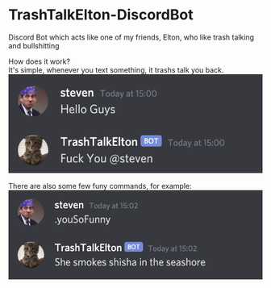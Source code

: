 # TrashTalkElton-DiscordBot
 Discord Bot which acts like one of my friends, Elton, who like trash talking and bullshitting

How does it work?  
It's simple, whenever you text something, it trashs talk you back.
![image](https://github.com/stevenwhatever123/TrashTalkElton-DiscordBot/blob/master/Image/image_hi.png)
  
    
There are also some few funy commands, for example:
![image](https://github.com/stevenwhatever123/TrashTalkElton-DiscordBot/blob/master/Image/image_command1.png)
